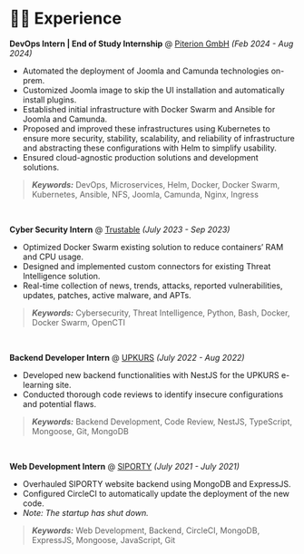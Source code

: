 # 👨‍💻 Experience

**DevOps Intern | End of Study Internship** @ [Piterion GmbH](https://www.piterion.com/en/) _(Feb 2024 - Aug 2024)_

- Automated the deployment of Joomla and Camunda technologies on-prem.
- Customized Joomla image to skip the UI installation and automatically install plugins.
- Established initial infrastructure with Docker Swarm and Ansible for Joomla and Camunda.
- Proposed and improved these infrastructures using Kubernetes to ensure more security, stability, scalability, and reliability of infrastructure and abstracting these configurations with Helm to simplify usability.
- Ensured cloud-agnostic production solutions and development solutions.  
> _**Keywords:**_ DevOps, Microservices, Helm, Docker, Docker Swarm, Kubernetes, Ansible, NFS, Joomla, Camunda, Nginx, Ingress

&nbsp;

**Cyber Security Intern** @ [Trustable](https://trustable.fr/) _(July 2023 - Sep 2023)_

- Optimized Docker Swarm existing solution to reduce containers’ RAM and CPU usage.
- Designed and implemented custom connectors for existing Threat Intelligence solution.
- Real-time collection of news, trends, attacks, reported vulnerabilities, updates, patches, active malware, and APTs.  
> _**Keywords:**_ Cybersecurity, Threat Intelligence, Python, Bash, Docker, Docker Swarm, OpenCTI

&nbsp;

**Backend Developer Intern** @ [UPKURS](https://www.linkedin.com/company/upkurs/?originalSubdomain=tn) _(July 2022 - Aug 2022)_

- Developed new backend functionalities with NestJS for the UPKURS e-learning site.
- Conducted thorough code reviews to identify insecure configurations and potential flaws.  
> _**Keywords:**_ Backend Development, Code Review, NestJS, TypeScript, Mongoose, Git, MongoDB

&nbsp;

**Web Development Intern** @ [SIPORTY](https://www.facebook.com/Siporty.tn/) _(July 2021 - July 2021)_

- Overhauled SIPORTY website backend using MongoDB and ExpressJS.
- Configured CircleCI to automatically update the deployment of the new code.  
- _Note: The startup has shut down._  
> _**Keywords:**_ Web Development, Backend, CircleCI, MongoDB, ExpressJS, Mongoose, JavaScript, Git
